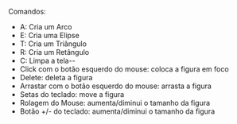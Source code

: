 Comandos:

- A: Cria um Arco
- E: Cria uma Elipse
- T: Cria um Triângulo
- R: Cria um Retângulo
- C: Limpa a tela--
- Click com o botão esquerdo do mouse: coloca a figura em foco
- Delete: deleta a figura
- Arrastar com o botão esquerdo do mouse: arrasta a figura
- Setas do teclado: move a figura
- Rolagem do Mouse: aumenta/diminui o tamanho da figura
- Botão +/- do teclado: aumenta/diminui o tamanho da figura
